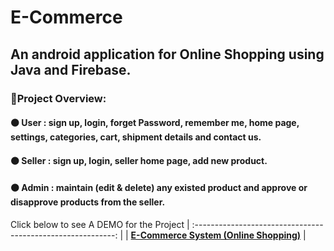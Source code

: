 # E-Commerce
## An android application for Online Shopping using Java and Firebase.

### 🔹Project Overview:
#### ⚫ User : sign up, login, forget Password, remember me, home page, settings, categories, cart, shipment details and contact us.
#### ⚫ Seller : sign up, login, seller home page, add new product. 
#### ⚫ Admin : maintain (edit & delete) any existed product and approve or disapprove products from the seller.

Click below to see A DEMO for the Project 
| :----------------------------------------------------------: |
| **[E-Commerce System (Online Shopping)](https://youtu.be/ovkFxWveUo0)**  |


